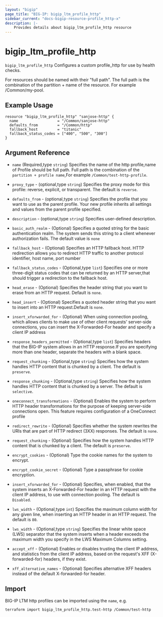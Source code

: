```yaml
---
layout: "bigip"
page_title: "BIG-IP: bigip_ltm_profile_http"
sidebar_current: "docs-bigip-resource-profile_http-x"
description: |-
    Provides details about bigip_ltm_profile_http resource
---
```


# bigip\_ltm\_profile_http

`bigip_ltm_profile_http` Configures a custom profile_http for use by health checks.

For resources should be named with their "full path". The full path is the combination of the partition + name of the resource. For example /Common/my-pool.

## Example Usage


```hcl
resource "bigip_ltm_profile_http" "sanjose-http" {
  name                  = "/Common/sanjose-http"
  defaults_from         = "/Common/http"
  fallback_host         = "titanic"
  fallback_status_codes = ["400", "500", "300"]
}

```      

## Argument Reference

* `name` (Required,type `string`) Specifies the name of the http profile,name of Profile should be full path. Full path is the combination of the `partition + profile name`,For example `/Common/test-http-profile`.

* `proxy_type` - (optional,type `string`) Specifies the proxy mode for this profile: reverse, explicit, or transparent. The default is `reverse`.

* `defaults_from` - (optional,type `string`) Specifies the profile that you want to use as the parent profile. Your new profile inherits all settings and values from the parent profile specified.

* `description` - (optional,type `string`) Specifies user-defined description.

* `basic_auth_realm` - (Optional) Specifies a quoted string for the basic authentication realm. The system sends this string to a client whenever authorization fails. The default value is `none`

* `fallback_host` - (Optional) Specifies an HTTP fallback host. HTTP redirection allows you to redirect HTTP traffic to another protocol identifier, host name, port number

* `fallback_status_codes` - (Optional,type `list`) Specifies one or more three-digit status codes that can be returned by an HTTP server,that should trigger a redirection to the fallback host.

* `head_erase` - (Optional) Specifies the header string that you want to erase from an HTTP request. Default is `none`.

* `head_insert` - (Optional) Specifies a quoted header string that you want to insert into an HTTP request.Default is `none`.

* `insert_xforwarded_for` - (Optional) When using connection pooling, which allows clients to make use of other client requests' server-side connections, you can insert the X-Forwarded-For header and specify a client IP address

* `response_headers_permitted` - (Optional,type `list`) Specifies headers that the BIG-IP system allows in an HTTP response.If you are specifying more than one header, separate the headers with a blank space.

* `request_chunking` - (Optional,type `string`) Specifies how the system handles HTTP content that is chunked by a client. The default is `preserve`.

* `response_chunking` - (Optional,type `string`) Specifies how the system handles HTTP content that is chunked by a server. The default is `selective`.

* `oneconnect_transformations` - (Optional) Enables the system to perform HTTP header transformations for the purpose of  keeping server-side connections open. This feature requires configuration of a OneConnect profile

* `redirect_rewrite` - (Optional) Specifies whether the system rewrites the URIs that are part of HTTP redirect (3XX) responses. The default is `none`.

* `request_chunking` - (Optional) Specifies how the system handles HTTP content that is chunked by a client. The default is `preserve`.

* `encrypt_cookies` - (Optional) Type the cookie names for the system to encrypt.

* `encrypt_cookie_secret` - (Optional) Type a passphrase for cookie encryption.

* `insert_xforwarded_for` - (Optional) Specifies, when enabled, that the system inserts an X-Forwarded-For header in an HTTP request with the client IP address, to use with connection pooling. The default is `Disabled`.

* `lws_width` - (Optional,type `int`) Specifies the maximum column width for any given line, when inserting an HTTP header in an HTTP request. The default is `80`.

* `lws_width` - (Optional,type `string`) Specifies the linear white space (LWS) separator that the system inserts when a header exceeds the maximum width you specify in the LWS Maximum Columns setting.

* `accept_xff` - (Optional) Enables or disables trusting the client IP address, and statistics from the client IP address, based on the request's XFF (X-forwarded-for) headers, if they exist.

* `xff_alternative_names` - (Optional) Specifies alternative XFF headers instead of the default X-forwarded-for header.


## Import

BIG-IP LTM http profiles can be imported using the `name`, e.g.

```bash
terraform import bigip_ltm_profile_http.test-http /Common/test-http
```